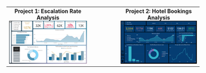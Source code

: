 <div align="center">

  <table>
    <tr>
      <td align="center">
        <strong>Project 1: Escalation Rate Analysis</strong><br>
        <img src="Escalation_Rate_Analysis/project.files/images/Overview.png" width="300" alt="Escalation Rate Analysis">
      </td>
      <td style="width: 60px;"></td> <!-- Spacer column --><!-- Spacer column -->
      <td align="center">
        <strong>Project 2: Hotel Bookings Analysis</strong><br>
        <img src="Hotel_Bookings/project.files/images/summary.png" width="300" alt="Hotel Bookings Summary">
      </td>
    </tr>
  </table>

</div>
